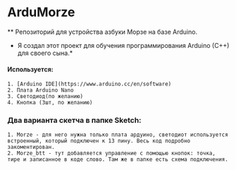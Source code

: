 # ArduMorze
** Репозиторий для устройства азбуки Морзе на базе Arduino.
* Я создал этот проект для обучения программирования Arduino (C++) для своего сына.*

#### Используется: 
	1. [Arduino IDE](https://www.arduino.cc/en/software)
	2. Плата Arduino Nano
	3. Светодиод(по желанию)
	4. Кнопка (3шт, по желанию)

### Два варианта скетча в папке Sketch: 
    1. Morze - для него нужна только плата ардуино, светодиот используется встроенный, который подключен к 13 пину. Весь код подробно закоментирован.
    2. Morze_btt - тут добавляется управление с помощью кнопок: точка, тире и записанное в коде слово. Там же в папке есть схема подключения.
